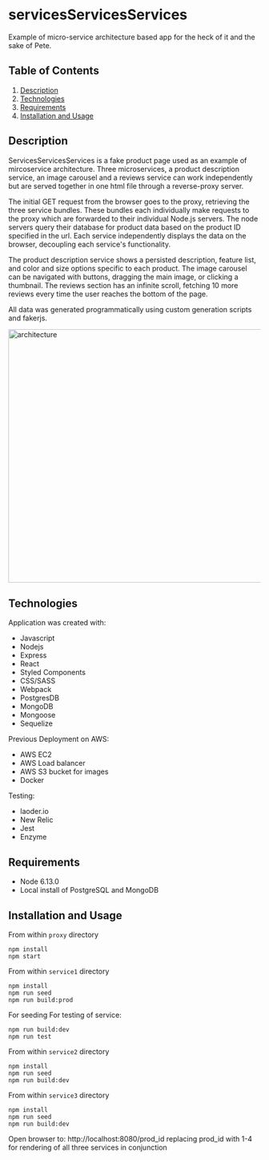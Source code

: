 # servicesServicesServices
Example of micro-service architecture based app for the heck of it and the sake of Pete.

## Table of Contents

1. [Description](#description)
1. [Technologies](#technologies)
1. [Requirements](#requirements)
1. [Installation and Usage](#installation_and_usage)

## Description

ServicesServicesServices is a fake product page used as an example of mircoservice architecture. Three microservices, a product description service, an image carousel and a reviews service can work independently but are served together in one html file through a reverse-proxy server.

The initial GET request from the browser goes to the proxy, retrieving the three service bundles. These bundles each individually make requests to the proxy which are forwarded to their individual Node.js servers. The node servers query their database for product data based on the product ID specified in the url. Each service independently displays the data on the browser, decoupling each service's functionality.

The product description service shows a persisted description, feature list, and color and size options specific to each product. The image carousel can be navigated with buttons, dragging the main image, or clicking a thumbnail. The reviews section has an infinite scroll, fetching 10 more reviews every time the user reaches the bottom of the page.

All data was generated programmatically using custom generation scripts and fakerjs.

<img width="505" alt="architecture" src="https://user-images.githubusercontent.com/44039679/134218802-61184ec1-f399-4438-af68-cf282526259e.png">

## Technologies

Application was created with:
* Javascript
* Nodejs
* Express
* React
* Styled Components
* CSS/SASS
* Webpack
* PostgresDB
* MongoDB
* Mongoose
* Sequelize

Previous Deployment on AWS:
* AWS EC2
* AWS Load balancer
* AWS S3 bucket for images
* Docker

Testing:
* laoder.io
* New Relic
* Jest
* Enzyme

## Requirements

- Node 6.13.0
- Local install of PostgreSQL and MongoDB

## Installation and Usage

From within `proxy` directory
```
npm install
npm start
```

From within `service1` directory
```
npm install
npm run seed
npm run build:prod
```
For seeding 
For testing of service:
```
npm run build:dev
npm run test
```

From within `service2` directory
```
npm install
npm run seed
npm run build:dev
```


From within `service3` directory
```
npm install
npm run seed
npm run build:dev
```

Open browser to:
http://localhost:8080/prod_id
replacing prod_id with 1-4 for rendering of all three services in conjunction



